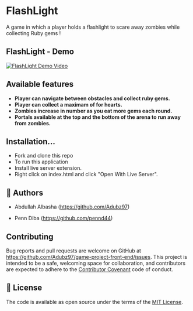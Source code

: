 
# FlashLight
A game in which a player holds a flashlight to scare away zombies while collecting Ruby gems !

## FlashLight - Demo
[![FlashLight Demo Video](https://img.youtube.com/vi/hvUnfy2FNpA/0.jpg)](https://youtu.be/hvUnfy2FNpA)

## Available features
 - **Player can navigate between obstacles and collect ruby gems.**
 - **Player can collect a maximam of for hearts.**
 - **Zombies increase in number as you eat more gems each round.**
 - **Portals available at the top and the bottom of the arena to run away from zombies.**

## Installation...
- Fork and clone this repo
- To run this application
 - Install live server extension.
 - Right click on index.html and click "Open With Live Server".
  
## 👤 Authors
- Abdullah Albasha (https://github.com/Adubz97)

- Penn Diba (https://github.com/pennd44)

## Contributing
Bug reports and pull requests are welcome on GitHub at https://github.com/Adubz97/game-project-front-end/issues. This project is intended to be a safe, welcoming space for collaboration, and contributors are expected to adhere to the [Contributor Covenant](http://contributor-covenant.org) code of conduct.

## 📝 License 
The code is available as open source under the terms of the [MIT License](https://opensource.org/licenses/MIT).
